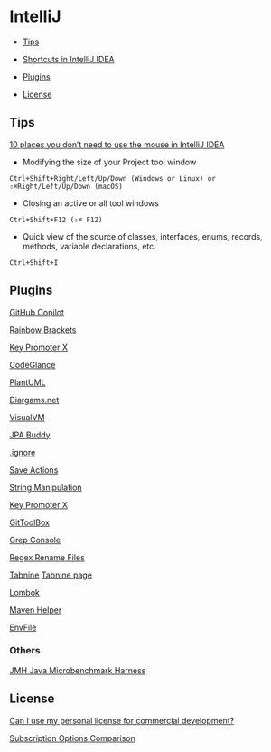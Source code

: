  # IntelliJ

- [Tips](https://github.com/andrzejsydor/knowledge/blob/main/intellij.md#tips)
- [Shortcuts in IntelliJ IDEA](IntelliJ_Shortcuts.md)

- [Plugins](https://github.com/andrzejsydor/knowledge/blob/main/intellij.md#plugins)

- [License](https://github.com/andrzejsydor/knowledge/blob/main/intellij.md#license)

## Tips

[10 places you don’t need to use the mouse in IntelliJ IDEA](https://blog.jetbrains.com/idea/2021/08/10-places-you-don-t-need-to-use-the-mouse-in-intellij-idea/)

- Modifying the size of your Project tool window
 
`Ctrl+Shift+Right/Left/Up/Down (Windows or Linux) or ⇧⌘Right/Left/Up/Down (macOS)`

- Closing an active or all tool windows

`Ctrl+Shift+F12 (⇧⌘ F12)`

- Quick view of the source of classes, interfaces, enums, records, methods, variable declarations, etc.

`Ctrl+Shift+I`



## Plugins

[GitHub Copilot](https://plugins.jetbrains.com/plugin/17718-github-copilot)

[Rainbow Brackets](https://plugins.jetbrains.com/plugin/10080-rainbow-brackets)

[Key Promoter X](https://plugins.jetbrains.com/plugin/9792-key-promoter-x)

[CodeGlance](https://github.com/vektah/CodeGlance)

[PlantUML](https://plugins.jetbrains.com/plugin/7017-plantuml-integration)

[Diargams.net](https://plugins.jetbrains.com/plugin/15635-diagrams-net-integration)

[VisualVM](https://plugins.jetbrains.com/plugin/7115-visualvm-launcher)

[JPA Buddy](https://www.jpa-buddy.com/)

[.ignore](https://plugins.jetbrains.com/plugin/7495--ignore)

[Save Actions](https://plugins.jetbrains.com/plugin/7642-save-actions)

[String Manipulation](https://plugins.jetbrains.com/plugin/2162-string-manipulation)

[Key Promoter X](https://plugins.jetbrains.com/plugin/9792-key-promoter-x)

[GitToolBox](https://plugins.jetbrains.com/plugin/7499-gittoolbox)

[Grep Console](https://plugins.jetbrains.com/plugin/7125-grep-console)

[Regex Rename Files](https://plugins.jetbrains.com/plugin/17063-regex-rename-files)

[Tabnine](https://www.tabnine.com/install/intellij)
[Tabnine page](https://www.tabnine.com/)

[Lombok](https://plugins.jetbrains.com/plugin/6317-lombok)

[Maven Helper](https://plugins.jetbrains.com/plugin/7179-maven-helper/versions)

[EnvFile](https://plugins.jetbrains.com/plugin/7861-envfile/)

### Others

[JMH Java Microbenchmark Harness](https://plugins.jetbrains.com/plugin/7529-jmh-java-microbenchmark-harness)


## License

[Can I use my personal license for commercial development?](https://sales.jetbrains.com/hc/en-gb/articles/207241015-Can-I-use-my-personal-license-for-commercial-development-)

[Subscription Options Comparison](https://www.jetbrains.com/store/comparison.html#LicenseComparison)
